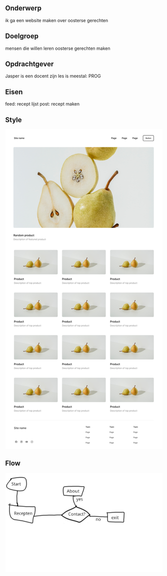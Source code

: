 ## Onderwerp

ik ga een website maken over oosterse gerechten

## Doelgroep

mensen die willen leren oosterse gerechten maken

## Opdrachtgever

Jasper is een docent
zijn les is meestal: PROG

## Eisen

feed: recept lijst
post: recept maken

## Style

![img](idk.png)
## Flow
![img](flow.png)
